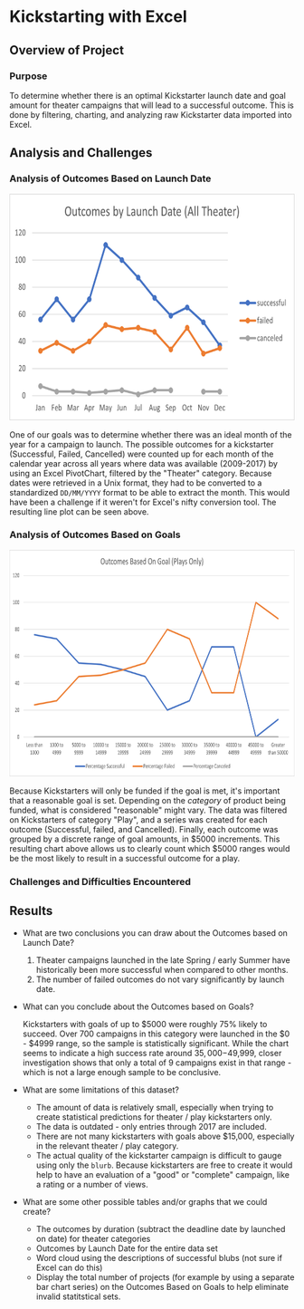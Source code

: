 # Kickstarting with Excel

## Overview of Project

### Purpose

To determine whether there is an optimal Kickstarter launch date and goal amount for theater campaigns that will lead to a successful outcome. This is done by filtering, charting, and analyzing raw Kickstarter data imported into Excel.

## Analysis and Challenges

### Analysis of Outcomes Based on Launch Date

<img src="Resources/Theater_Outcomes_vs_Launch.png" alt="Chart: Outcomes Based on Launch Date" height = "400"/>

One of our goals was to determine whether there was an ideal month of the year for a campaign to launch. The possible outcomes for a kickstarter (Successful, Failed, Cancelled) were counted up for each month of the calendar year across all years where data was available (2009-2017) by using an Excel PivotChart, filtered by the "Theater" category. Because dates were retrieved in a Unix format, they had to be converted to a standardized `DD/MM/YYYY` format to be able to extract the month.  This would have been a challenge if it weren't for Excel's nifty conversion tool.  The resulting line plot can be seen above.

### Analysis of Outcomes Based on Goals

<img src="Resources/Outcomes_vs_Goals.png" alt="Chart: Outcomes Based on Goal Amounts" height = "400"/>

Because Kickstarters will only be funded if the goal is met, it's important that a reasonable goal is set.  Depending on the _category_ of product being funded, what is considered "reasonable" might vary.  The data was filtered on Kickstarters of category "Play", and a series was created for each outcome (Successful, failed, and Cancelled). Finally, each outcome was grouped by a discrete range of goal amounts, in $5000 increments.  This resulting chart above allows us to clearly count which $5000 ranges would be the most likely to result in a successful outcome for a play.

### Challenges and Difficulties Encountered

## Results

- What are two conclusions you can draw about the Outcomes based on Launch Date?
    1. Theater campaigns launched in the late Spring / early Summer have historically been more successful when compared to other months.
    2. The number of failed outcomes do not vary significantly by launch date. 

- What can you conclude about the Outcomes based on Goals?

    Kickstarters with goals of up to $5000 were roughly 75% likely to succeed. Over 700 campaigns in this category were launched in the $0 - $4999 range, so the sample is statistically significant.  While the chart seems to indicate a high success rate around $35,000-$49,999, closer investigation shows that only a total of 9 campaigns exist in that range - which is not a large enough sample to be conclusive.

- What are some limitations of this dataset?

    - The amount of data is relatively small, especially when trying to create statistical predictions for theater / play kickstarters only.
    - The data is outdated - only entries through 2017 are included.
    - There are not many kickstarters with goals above $15,000, especially in the relevant theater / play category.
    - The actual quality of the kickstarter campaign is difficult to gauge using only the `blurb`.  Because kickstarters are free to create it would help to have an evaluation of a "good" or "complete" campaign, like a rating or a number of views.

- What are some other possible tables and/or graphs that we could create?

    - The outcomes by duration (subtract the deadline date by launched on date) for theater categories
    - Outcomes by Launch Date for the entire data set
    - Word cloud using the descriptions of successful blubs (not sure if Excel can do this)
    - Display the total number of projects (for example by using a separate bar chart series) on the Outcomes Based on Goals to help eliminate invalid statitstical sets.
